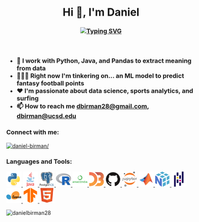 <h1 align="center">Hi 👋, I'm Daniel</h1>
<h3 align="center">
 
[![Typing SVG](https://readme-typing-svg.demolab.com?font=Fira+Code&pause=500&color=00F70E&random=false&width=500&lines=Data+Science+undergraduate+%40+UC+San+Diego;Programmer;Explorer;Learner)](https://git.io/typing-svg)<h3>
<br>

- 🐼 I work with Python, Java, and Pandas to extract meaning from data
- 👨🏻‍💻 Right now I'm tinkering on... an ML model to predict fantasy football points
- ❤️ I'm passionate about data science, sports analytics, and surfing
- 📫 How to reach me **dbirman28@gmail.com**, **dbirman@ucsd.edu**

<h3 align="left">Connect with me:</h3>
<p align="left">
<a href="https://www.linkedin.com/in/daniel-birman/" target="blank"><img align="center" src="https://raw.githubusercontent.com/rahuldkjain/github-profile-readme-generator/master/src/images/icons/Social/linked-in-alt.svg" alt="daniel-birman/" height="30" width="40" /></a>
</p>

<h3 align="left">Languages and Tools:</h3>
<p align="left">  
 </a>
      <a href="https://www.python.org" target="_blank" rel="noreferrer"> <img src="https://raw.githubusercontent.com/devicons/devicon/master/icons/python/python-original.svg" alt="python" width="40" height="40"/>
       <a href="https://www.java.com" target="_blank" rel="noreferrer"> <img src="https://raw.githubusercontent.com/devicons/devicon/master/icons/java/java-original-wordmark.svg" alt="java" width="40" height="40"/>
        <a href="https://www.postgresql.org/" target="_blank" rel="noreferrer"> <img src="https://raw.githubusercontent.com/devicons/devicon/master/icons/postgresql/postgresql-original-wordmark.svg" alt="postgresql" width="40" height="40"/>
         <a href="https://www.r-project.org/" target="_blank" rel="noreferrer"> <img src="https://github.com/devicons/devicon/blob/ca28c779441053191ff11710fe24a9e6c23690d6/icons/r/r-original.svg" alt="r" width="40" height="40"/>
          <a href="https://anaconda.org/" target="_blank" rel="noreferrer"> <img src="https://github.com/devicons/devicon/blob/ca28c779441053191ff11710fe24a9e6c23690d6/icons/anaconda/anaconda-original-wordmark.svg" alt="Anaconda" width="40" height="40"/>
           <a href="https://d3js.org/" target="_blank" rel="noreferrer"> <img src="https://github.com/devicons/devicon/blob/ca28c779441053191ff11710fe24a9e6c23690d6/icons/d3js/d3js-original.svg" alt="d3" width="40" height="40"/>
            <a href="https://github.com/" target="_blank" rel="noreferrer"> <img src="https://github.com/devicons/devicon/blob/ca28c779441053191ff11710fe24a9e6c23690d6/icons/github/github-original.svg" alt="github" width="40" height="40"/>
             <a href="https://jupyter.org/" target="_blank" rel="noreferrer"> <img src="https://github.com/devicons/devicon/blob/ca28c779441053191ff11710fe24a9e6c23690d6/icons/jupyter/jupyter-original-wordmark.svg" alt="jupyter" width="40" height="40"/>
              <a href="https://www.mathworks.com/products/matlab.html" target="_blank" rel="noreferrer"> <img src="https://github.com/devicons/devicon/blob/ca28c779441053191ff11710fe24a9e6c23690d6/icons/matlab/matlab-original.svg" alt="matlab" width="40" height="40"/>
               <a href="https://numpy.org/" target="_blank" rel="noreferrer"> <img src="https://github.com/devicons/devicon/blob/ca28c779441053191ff11710fe24a9e6c23690d6/icons/numpy/numpy-original.svg" alt="numpy" width="40" height="40"/>
                <a href="https://pandas.pydata.org/" target="_blank" rel="noreferrer"> <img src="https://github.com/devicons/devicon/blob/ca28c779441053191ff11710fe24a9e6c23690d6/icons/pandas/pandas-original.svg" alt="pandas" width="40" height="40"/>
                 <a href="https://scikit-learn.org/stable/index.html" target="_blank" rel="noreferrer"> <img src="https://github.com/devicons/devicon/blob/ca28c779441053191ff11710fe24a9e6c23690d6/icons/scikitlearn/scikitlearn-original.svg" alt="scikit-learn" width="40" height="40"/>
                  <a href="https://www.tensorflow.org/" target="_blank" rel="noreferrer"> <img src="https://github.com/devicons/devicon/blob/ca28c779441053191ff11710fe24a9e6c23690d6/icons/tensorflow/tensorflow-original.svg" alt="tensorflow" width="40" height="40"/>
                   <a href="https://html.spec.whatwg.org/multipage/" target="_blank" rel="noreferrer"> <img src="https://github.com/devicons/devicon/blob/ca28c779441053191ff11710fe24a9e6c23690d6/icons/html5/html5-original.svg" alt="html" width="40" height="40"/>
 </a>
</p>
                   
<p><img align="center" src="https://github-readme-stats.vercel.app/api/top-langs?username=danielbirman28&show_icons=true&locale=en&layout=compact" alt="danielbirman28" /></p>
